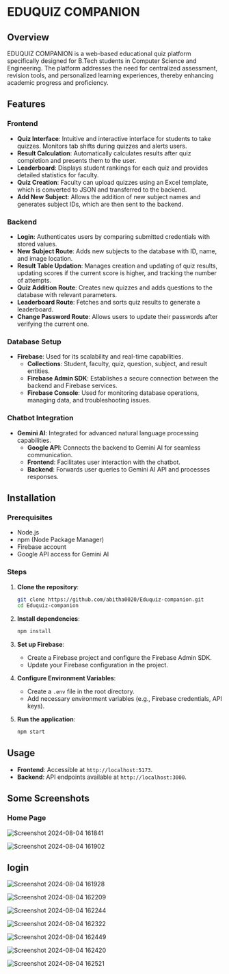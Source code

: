 
# EDUQUIZ COMPANION

## Overview
EDUQUIZ COMPANION is a web-based educational quiz platform specifically designed for B.Tech students in Computer Science and Engineering. The platform addresses the need for centralized assessment, revision tools, and personalized learning experiences, thereby enhancing academic progress and proficiency.

## Features

### Frontend
- **Quiz Interface**: Intuitive and interactive interface for students to take quizzes. Monitors tab shifts during quizzes and alerts users.
- **Result Calculation**: Automatically calculates results after quiz completion and presents them to the user.
- **Leaderboard**: Displays student rankings for each quiz and provides detailed statistics for faculty.
- **Quiz Creation**: Faculty can upload quizzes using an Excel template, which is converted to JSON and transferred to the backend.
- **Add New Subject**: Allows the addition of new subject names and generates subject IDs, which are then sent to the backend.

### Backend
- **Login**: Authenticates users by comparing submitted credentials with stored values.
- **New Subject Route**: Adds new subjects to the database with ID, name, and image location.
- **Result Table Updation**: Manages creation and updating of quiz results, updating scores if the current score is higher, and tracking the number of attempts.
- **Quiz Addition Route**: Creates new quizzes and adds questions to the database with relevant parameters.
- **Leaderboard Route**: Fetches and sorts quiz results to generate a leaderboard.
- **Change Password Route**: Allows users to update their passwords after verifying the current one.

### Database Setup
- **Firebase**: Used for its scalability and real-time capabilities.
  - **Collections**: Student, faculty, quiz, question, subject, and result entities.
  - **Firebase Admin SDK**: Establishes a secure connection between the backend and Firebase services.
  - **Firebase Console**: Used for monitoring database operations, managing data, and troubleshooting issues.

### Chatbot Integration
- **Gemini AI**: Integrated for advanced natural language processing capabilities.
  - **Google API**: Connects the backend to Gemini AI for seamless communication.
  - **Frontend**: Facilitates user interaction with the chatbot.
  - **Backend**: Forwards user queries to Gemini AI API and processes responses.

## Installation

### Prerequisites
- Node.js
- npm (Node Package Manager)
- Firebase account
- Google API access for Gemini AI

### Steps
1. **Clone the repository**:
   ```sh
   git clone https://github.com/abitha0020/Eduquiz-companion.git
   cd Eduquiz-companion
   ```

2. **Install dependencies**:
   ```sh
   npm install
   ```

3. **Set up Firebase**:
   - Create a Firebase project and configure the Firebase Admin SDK.
   - Update your Firebase configuration in the project.

4. **Configure Environment Variables**:
   - Create a `.env` file in the root directory.
   - Add necessary environment variables (e.g., Firebase credentials, API keys).

5. **Run the application**:
   ```sh
   npm start
   ```

## Usage
- **Frontend**: Accessible at `http://localhost:5173`.
- **Backend**: API endpoints available at `http://localhost:3000`.

## Some Screenshots
### Home Page
![Screenshot 2024-08-04 161841](https://github.com/user-attachments/assets/8d1bc9fa-3535-4282-a475-ff3cd59ca4e5)

![Screenshot 2024-08-04 161902](https://github.com/user-attachments/assets/682e0691-37d9-43dd-8d54-fb09ebb65bf6)

## login
![Screenshot 2024-08-04 161928](https://github.com/user-attachments/assets/a054635c-b5fa-4ba4-9109-7d5d664138ab)

![Screenshot 2024-08-04 162209](https://github.com/user-attachments/assets/1bdb5a31-4343-4045-b2b5-448975222af1)

![Screenshot 2024-08-04 162244](https://github.com/user-attachments/assets/0f537a14-c052-4534-b1e8-6d6f894d01f3)

![Screenshot 2024-08-04 162322](https://github.com/user-attachments/assets/691540e3-7cd4-4fe5-9833-8d8fb416c224)

![Screenshot 2024-08-04 162449](https://github.com/user-attachments/assets/315e0edd-71a2-4af8-a4d5-d6474fde255f)

![Screenshot 2024-08-04 162420](https://github.com/user-attachments/assets/b760a08a-78b0-4242-a7fc-c17a4ac86d09)

![Screenshot 2024-08-04 162521](https://github.com/user-attachments/assets/05c32099-7d30-4938-bb3e-351a4fa3ec07)









